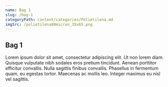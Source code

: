 ```yaml
---
name: Bag 1
slug: /bag-1
categoryPath: content/categories/Polietilena.md
imgSrc: /polietilena80micron_35x65.png
---
```


## Bag 1

Lorem ipsum dolor sit amet, consectetur adipiscing elit. Ut non lorem diam. Quisque vulputate nibh sodales eros pretium tincidunt. Aenean porttitor efficitur convallis. Nulla sagittis finibus convallis. Phasellus in fermentum quam, eu egestas tortor. Maecenas ac mollis leo. Integer maximus eu nisl vel sagittis.
